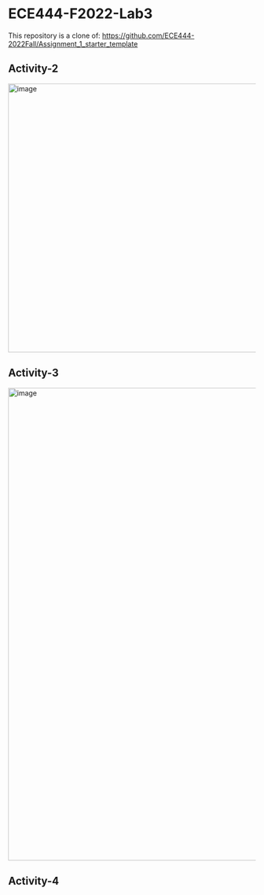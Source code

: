# ECE444-F2022-Lab3

This repository is a clone of: https://github.com/ECE444-2022Fall/Assignment_1_starter_template

## Activity-2

<img width="546" alt="image" src="https://user-images.githubusercontent.com/62436455/193471790-95f0a5c6-dd69-4e15-92d8-6fb42fb48707.png">

## Activity-3

<img width="960" alt="image" src="https://user-images.githubusercontent.com/62436455/193473001-e16e08e2-c67e-4f8c-8f48-c6df32183dfd.png">

## Activity-4
